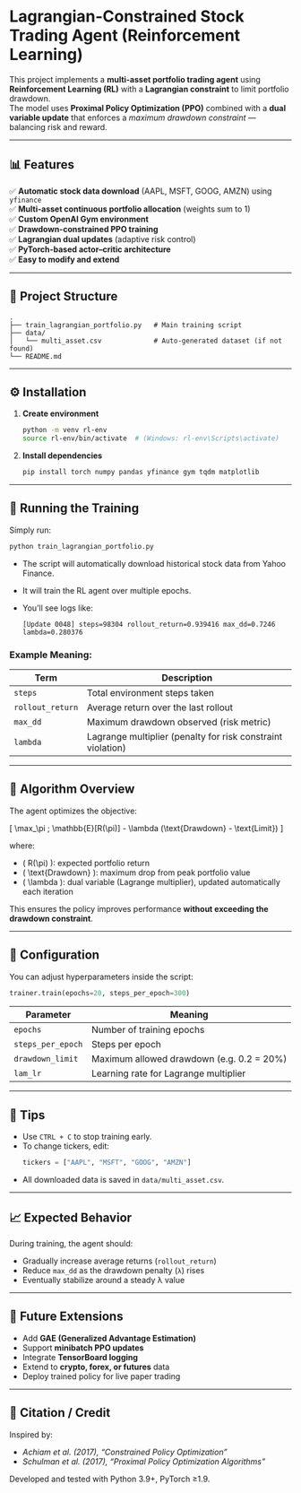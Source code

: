# Lagrangian-Constrained Stock Trading Agent (Reinforcement Learning)

This project implements a **multi-asset portfolio trading agent** using **Reinforcement Learning (RL)** with a **Lagrangian constraint** to limit portfolio drawdown.  
The model uses **Proximal Policy Optimization (PPO)** combined with a **dual variable update** that enforces a *maximum drawdown constraint* — balancing risk and reward.

---

## 📊 Features

✅ **Automatic stock data download** (AAPL, MSFT, GOOG, AMZN) using `yfinance`  
✅ **Multi-asset continuous portfolio allocation** (weights sum to 1)  
✅ **Custom OpenAI Gym environment**  
✅ **Drawdown-constrained PPO training**  
✅ **Lagrangian dual updates** (adaptive risk control)  
✅ **PyTorch-based actor–critic architecture**  
✅ **Easy to modify and extend**

---

## 🧩 Project Structure

```
.
├── train_lagrangian_portfolio.py   # Main training script
├── data/
│   └── multi_asset.csv             # Auto-generated dataset (if not found)
└── README.md
```

---

## ⚙️ Installation

1. **Create environment**
   ```bash
   python -m venv rl-env
   source rl-env/bin/activate  # (Windows: rl-env\Scripts\activate)
   ```

2. **Install dependencies**
   ```bash
   pip install torch numpy pandas yfinance gym tqdm matplotlib
   ```

---

## 🚀 Running the Training

Simply run:
```bash
python train_lagrangian_portfolio.py
```

- The script will automatically download historical stock data from Yahoo Finance.  
- It will train the RL agent over multiple epochs.  
- You’ll see logs like:

  ```
  [Update 0048] steps=98304 rollout_return=0.939416 max_dd=0.7246 lambda=0.280376
  ```

### Example Meaning:
| Term | Description |
|------|--------------|
| `steps` | Total environment steps taken |
| `rollout_return` | Average return over the last rollout |
| `max_dd` | Maximum drawdown observed (risk metric) |
| `lambda` | Lagrange multiplier (penalty for risk constraint violation) |

---

## 🧠 Algorithm Overview

The agent optimizes the objective:

\[
\max_\pi \; \mathbb{E}[R(\pi)] - \lambda (\text{Drawdown} - \text{Limit})
\]

where:
- \( R(\pi) \): expected portfolio return  
- \( \text{Drawdown} \): maximum drop from peak portfolio value  
- \( \lambda \): dual variable (Lagrange multiplier), updated automatically each iteration  

This ensures the policy improves performance **without exceeding the drawdown constraint**.

---

## 🧪 Configuration

You can adjust hyperparameters inside the script:

```python
trainer.train(epochs=20, steps_per_epoch=300)
```

| Parameter | Meaning |
|------------|----------|
| `epochs` | Number of training epochs |
| `steps_per_epoch` | Steps per epoch |
| `drawdown_limit` | Maximum allowed drawdown (e.g. 0.2 = 20%) |
| `lam_lr` | Learning rate for Lagrange multiplier |

---

## 🧰 Tips

- Use `CTRL + C` to stop training early.
- To change tickers, edit:
  ```python
  tickers = ["AAPL", "MSFT", "GOOG", "AMZN"]
  ```
- All downloaded data is saved in `data/multi_asset.csv`.

---

## 📈 Expected Behavior

During training, the agent should:
- Gradually increase average returns (`rollout_return`)
- Reduce `max_dd` as the drawdown penalty (`λ`) rises
- Eventually stabilize around a steady λ value

---

## 🧩 Future Extensions

- Add **GAE (Generalized Advantage Estimation)**  
- Support **minibatch PPO updates**  
- Integrate **TensorBoard logging**  
- Extend to **crypto, forex, or futures** data  
- Deploy trained policy for live paper trading

---

## 🧾 Citation / Credit

Inspired by:
- *Achiam et al. (2017), “Constrained Policy Optimization”*  
- *Schulman et al. (2017), “Proximal Policy Optimization Algorithms”*  

Developed and tested with Python 3.9+, PyTorch ≥1.9.
